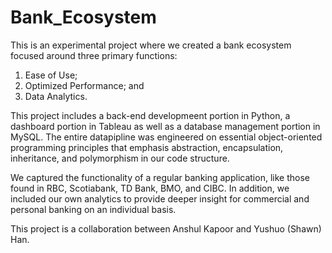 # Bank_Ecosystem

This is an experimental project where we created a bank ecosystem focused around three primary functions:
  1) Ease of Use;
  2) Optimized Performance; and
  3) Data Analytics.

This project includes a back-end developmeent portion in Python, a dashboard portion in Tableau as well as a database management portion in MySQL. The entire datapipline was engineered on essential object-oriented programming principles that emphasis abstraction, encapsulation, inheritance, and polymorphism in our code structure.

We captured the functionality of a regular banking application, like those found in RBC, Scotiabank, TD Bank, BMO, and CIBC. In addition, we included our own analytics to provide deeper insight for commercial and personal banking on an individual basis.

This project is a collaboration between Anshul Kapoor and Yushuo (Shawn) Han.

